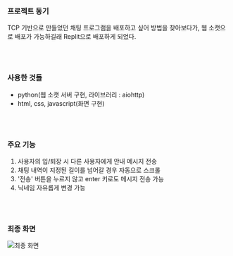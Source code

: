 ### 프로젝트 동기
TCP 기반으로 만들었던 채팅 프로그램을 배포하고 싶어 방법을 찾아보다가, 웹 소캣으로 배포가 가능하길래 Replit으로 배포하게 되었다.

<br>
<br>

### 사용한 것들
- python(웹 소캣 서버 구현, 라이브러리 : aiohttp) <br>
- html, css, javascript(화면 구현) <br>

<br>
<br>

### 주요 기능
1. 사용자의 입/퇴장 시 다른 사용자에게 안내 메시지 전송
2. 채팅 내역이 지정된 길이를 넘어갈 경우 자동으로 스크롤
3. '전송' 버튼을 누르지 않고 enter 키로도 메시지 전송 가능
4. 닉네임 자유롭게 변경 가능
   

<br>
<br>

### 최종 화면
![최종 화면](https://github.com/user-attachments/assets/47f50a1d-3ba0-4468-98db-dc946854330b)
